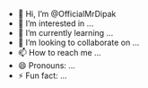 - 👋 Hi, I’m @OfficialMrDipak
- 👀 I’m interested in ...
- 🌱 I’m currently learning ...
- 💞️ I’m looking to collaborate on ...
- 📫 How to reach me ...
- 😄 Pronouns: ...
- ⚡ Fun fact: ...

<!---
OfficialMrDipak/OfficialMrDipak is a ✨ special ✨ repository because its `README.md` (this file) appears on your GitHub profile.
You can click the Preview link to take a look at your changes.
--->
